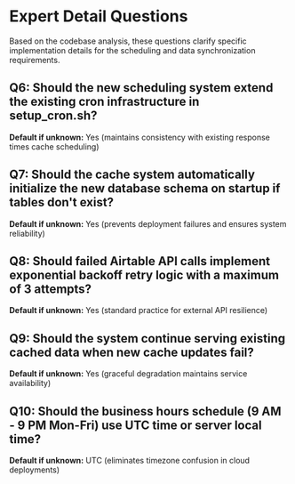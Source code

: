 # Expert Detail Questions

Based on the codebase analysis, these questions clarify specific implementation details for the scheduling and data synchronization requirements.

## Q6: Should the new scheduling system extend the existing cron infrastructure in setup_cron.sh?
**Default if unknown:** Yes (maintains consistency with existing response times cache scheduling)

## Q7: Should the cache system automatically initialize the new database schema on startup if tables don't exist?
**Default if unknown:** Yes (prevents deployment failures and ensures system reliability)

## Q8: Should failed Airtable API calls implement exponential backoff retry logic with a maximum of 3 attempts?
**Default if unknown:** Yes (standard practice for external API resilience)

## Q9: Should the system continue serving existing cached data when new cache updates fail?
**Default if unknown:** Yes (graceful degradation maintains service availability)

## Q10: Should the business hours schedule (9 AM - 9 PM Mon-Fri) use UTC time or server local time?
**Default if unknown:** UTC (eliminates timezone confusion in cloud deployments)